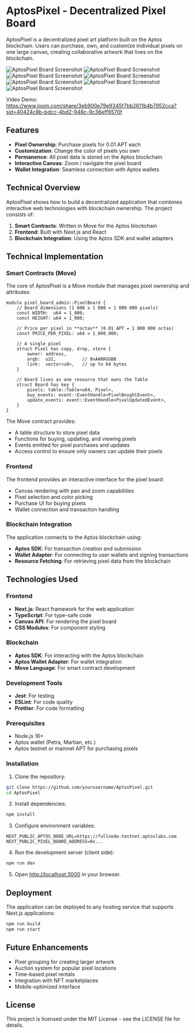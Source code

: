 # AptosPixel - Decentralized Pixel Board

AptosPixel is a decentralized pixel art platform built on the Aptos blockchain. Users can purchase, own, and customize individual pixels on one large canvas, creating collaborative artwork that lives on the blockchain.

![AptosPixel Board Screenshot](UI/7.png)
![AptosPixel Board Screenshot](UI/1.png)
![AptosPixel Board Screenshot](UI/2.png)
![AptosPixel Board Screenshot](UI/3.png)
![AptosPixel Board Screenshot](UI/4.png)
![AptosPixel Board Screenshot](UI/5.png)
![AptosPixel Board Screenshot](UI/6.png)

Video Demo: https://www.loom.com/share/3eb900e79e9345f7bb2611b4b7952cca?sid=40424c8b-bdcc-4bd2-948c-9c36eff6570f 


## Features

- **Pixel Ownership**: Purchase pixels for 0.01 APT each
- **Customization**: Change the color of pixels you own
- **Permanence**: All pixel data is stored on the Aptos blockchain
- **Interactive Canvas**: Zoom / navigate the pixel board
- **Wallet Integration**: Seamless connection with Aptos wallets

## Technical Overview

AptosPixel shows how to build a decentralized application that combines interactive web technologies with blockchain ownership. The project consists of:

1. **Smart Contracts**: Written in Move for the Aptos blockchain
2. **Frontend**: Built with Next.js and React
3. **Blockchain Integration**: Using the Aptos SDK and wallet adapters

## Technical Implementation

### Smart Contracts (Move)

The core of AptosPixel is a Move module that manages pixel ownership and attributes:

```
module pixel_board_admin::PixelBoard {
    // Board dimensions (1 000 x 1 000 = 1 000 000 pixels)
    const WIDTH:  u64 = 1_000;
    const HEIGHT: u64 = 1_000;

    // Price per pixel in **octas** (0.01 APT = 1 000 000 octas)
    const PRICE_PER_PIXEL: u64 = 1_000_000;

    // A single pixel
    struct Pixel has copy, drop, store {
        owner: address,
        argb:  u32,          // 0xAARRGGBB
        link:  vector<u8>,   // up to 64 bytes
    }

    // Board lives as one resource that owns the Table
    struct Board has key {
        pixels: table::Table<u64, Pixel>,
        buy_events: event::EventHandle<PixelBoughtEvent>,
        update_events: event::EventHandle<PixelUpdatedEvent>,
    }
}
```

The Move contract provides:
- A table structure to store pixel data
- Functions for buying, updating, and viewing pixels
- Events emitted for pixel purchases and updates
- Access control to ensure only owners can update their pixels

### Frontend

The frontend provides an interactive interface for the pixel board:

- Canvas rendering with pan and zoom capabilities
- Pixel selection and color picking
- Purchase UI for buying pixels
- Wallet connection and transaction handling

### Blockchain Integration

The application connects to the Aptos blockchain using:

- **Aptos SDK**: For transaction creation and submission
- **Wallet Adapter**: For connecting to user wallets and signing transactions
- **Resource Fetching**: For retrieving pixel data from the blockchain

## Technologies Used

### Frontend
- **Next.js**: React framework for the web application
- **TypeScript**: For type-safe code
- **Canvas API**: For rendering the pixel board
- **CSS Modules**: For component styling

### Blockchain
- **Aptos SDK**: For interacting with the Aptos blockchain
- **Aptos Wallet Adapter**: For wallet integration
- **Move Language**: For smart contract development

### Development Tools
- **Jest**: For testing
- **ESLint**: For code quality
- **Prettier**: For code formatting

### Prerequisites

- Node.js 16+
- Aptos wallet (Petra, Martian, etc.)
- Aptos testnet or mainnet APT for purchasing pixels

### Installation

1. Clone the repository:
```bash
git clone https://github.com/yourusername/AptosPixel.git
cd AptosPixel
```

2. Install dependencies:
```bash
npm install
```

3. Configure environment variables:
```
NEXT_PUBLIC_APTOS_NODE_URL=https://fullnode.testnet.aptoslabs.com
NEXT_PUBLIC_PIXEL_BOARD_ADDRESS=0x...
```

4. Run the development server (client side):
```bash
npm run dev
```

5. Open [http://localhost:3000](http://localhost:3000) in your browser.

## Deployment

The application can be deployed to any hosting service that supports Next.js applications:

```bash
npm run build
npm run start
```

## Future Enhancements

- Pixel grouping for creating larger artwork
- Auction system for popular pixel locations
- Time-based pixel rentals
- Integration with NFT marketplaces
- Mobile-optimized interface

## License

This project is licensed under the MIT License - see the LICENSE file for details.
